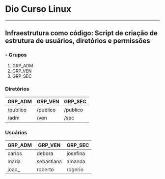 # Dio Curso Linux

---

## Infraestrutura como código: Script de criação de estrutura de usuários, diretórios e permissões

### - Grupos

1. GRP_ADM
2. GRP_VEN
3. GRP_SEC
   
###  Diretórios

| GRP_ADM  | GRP_VEN  | GRP_SEC  |
| -------- | -------- | -------- |
| /publico | /publico | /publico |
| /adm     | /ven     | /sec     |

### Usuários

| GRP_ADM | GRP_VEN    | GRP_SEC  |
| ------- | ---------- | -------- |
| carlos  | debora     | josefina |
| maria   | sebastiana | amanda   |
| joao\_  | roberto    | rogerio  |
